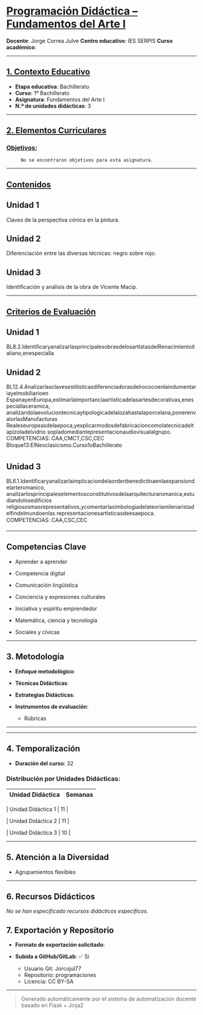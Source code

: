# <u>Programación Didáctica – Fundamentos del Arte I</u>

**Docente**: Jorge Correa Julve
**Centro educativo**: IES SERPIS
**Curso académico**: 

---

## <u>1. Contexto Educativo</u>

- **Etapa educativa**: Bachillerato
- **Curso**: 1º Bachillerato
- **Asignatura**: Fundamentos del Arte I
- **N.º de unidades didácticas**: 3

---
## <u>2. Elementos Curriculares</u>

### <u>Objetivos:</u>


  <ul>
    
      No se encontraron objetivos para esta asignatura.
    
  </ul>


---

## <u>Contenidos</u>

## Unidad 1
Claves de la perspectiva cónica en la pintura.

## Unidad 2
Diferenciación entre las diversas técnicas: negro sobre rojo.

## Unidad 3
Identificación y análisis de la obra de Vicente Macip.


---

## <u>Criterios de Evaluación</u>

## Unidad 1
BL8.2.IdentificaryanalizarlasprincipalesobrasdelosartistasdelRenacimientoitaliano,enespecialla

## Unidad 2
BL12.4.Analizarlasclavesestilisticasdiferenciadorasdelrococoenlaindumentariayelmobiliarioen
EspanayenEuropa,estimarlaimportanciaartisticadelasartesdecorativas,enespeciallaceramica,
analizandolaevoluciontecnicaytipologicadelalozahastalaporcelana,ponerenvalorlasManufacturas
Realeseuropeasdelaepoca,yexplicarmodosdefabricacioncomolatecnicadeltapizoladelvidrio
sopladomediantepresentacionaudiovisualalgrupo.
COMPETENCIAS: CAA,CMCT,CSC,CEC Bloque13:ElNeoclasicismo.Curso1oBachillerato 

## Unidad 3
BL6.1.Identificaryanalizarlaimplicaciondelaordenbenedictinaenlaexpansiondelarteromanico,
analizarlosprincipaleselementosconstitutivosdelaarquitecturaromanica,estudiandolosedificios
religiososmasrepresentativos,ycomentarlasimbologiadelateoriamilenaristadelfindelmundoenlas
representacionesartisticasdeesaepoca.
COMPETENCIAS: CAA,CSC,CEC 


---

## Competencias Clave


- Aprender a aprender

- Competencia digital

- Comunicación lingüística

- Conciencia y expresiones culturales

- Iniciativa y espíritu emprendedor

- Matemática, ciencia y tecnología

- Sociales y cívicas



---

## 3. Metodología

- **Enfoque metodológico**: 
- **Técnicas Didácticas**: 
- **Estrategias Didácticas**: 
- **Instrumentos de evaluación**:


  - Rúbricas



---
---

## 4. Temporalización

- **Duración del curso**: 32

### **Distribución por Unidades Didácticas:**


| Unidad Didáctica | Semanas |
|------------------|---------|


| Unidad Didáctica 1 | 11 |

| Unidad Didáctica 2 | 11 |

| Unidad Didáctica 3 | 10 |



---

## 5. Atención a la Diversidad



* Agrupamientos flexibles


---

## 6. Recursos Didácticos


_No se han especificado recursos didácticos específicos._

## 7. Exportación y Repositorio

- **Formato de exportación solicitado**: 
- **Subida a GitHub/GitLab**: ✅ Sí

  - Usuario Git: Jorcojul77
  - Repositorio: programaciones
  - Licencia: CC BY-SA


---

> Generado automáticamente por el sistema de automatización docente basado en Flask + Jinja2